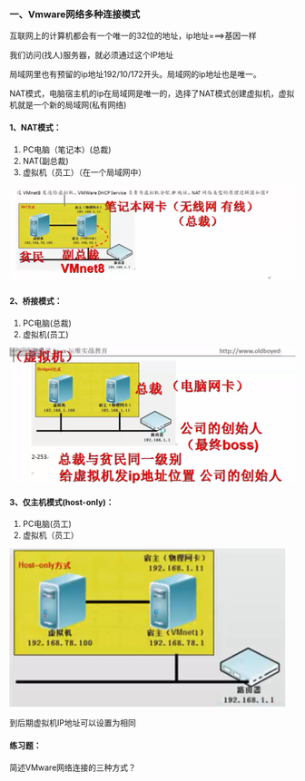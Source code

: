 ### 一、Vmware网络多种连接模式

互联网上的计算机都会有一个唯一的32位的地址，ip地址===&gt;基因一样

我们访问\(找人\)服务器，就必须通过这个IP地址

局域网里也有预留的ip地址192/10/172开头。局域网的ip地址也是唯一。

NAT模式，电脑宿主机的ip在局域网是唯一的，选择了NAT模式创建虚拟机，虚拟机就是一个新的局域网\(私有网络\)

#### 1、NAT模式：

1. PC电脑（笔记本）\(总裁\)
2. NAT\(副总裁\)
3. 虚拟机（员工）（在一个局域网中）

![](/assets/5-3.png)

#### 2、桥接模式：

1. PC电脑\(总裁\)
2. 虚拟机\(员工\)

![](/assets/5-4.png)

#### 3、仅主机模式\(host-only\)：

1. PC电脑\(员工\)
2. 虚拟机（员工）

![](/assets/5-5.png)

到后期虚拟机IP地址可以设置为相同

#### 练习题：

简述VMware网络连接的三种方式？



